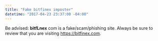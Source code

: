 ```yaml
---
title: "Fake bitfinex imposter"
datetime: "2017-04-23 23:37:00 -04:00"
---
```


Be advised: **bitfLnex** com is a fake/scam/phishing site. Always be sure to review that you are visiting https://bitfinex.com.
